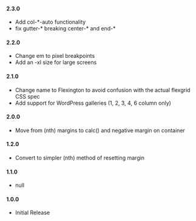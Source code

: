 #### 2.3.0
* Add col-*-auto functionality
* fix gutter-* breaking center-* and end-*

#### 2.2.0
* Change em to pixel breakpoints
* Add an -xl size for large screens

#### 2.1.0
* Change name to Flexington to avoid confusion with the actual flexgrid CSS spec
* Add support for WordPress galleries (1, 2, 3, 4, 6 column only)

#### 2.0.0
* Move from (nth) margins to calc() and negative margin on container

#### 1.2.0
* Convert to simpler (nth) method of resetting margin

#### 1.1.0
* null

#### 1.0.0
* Initial Release
